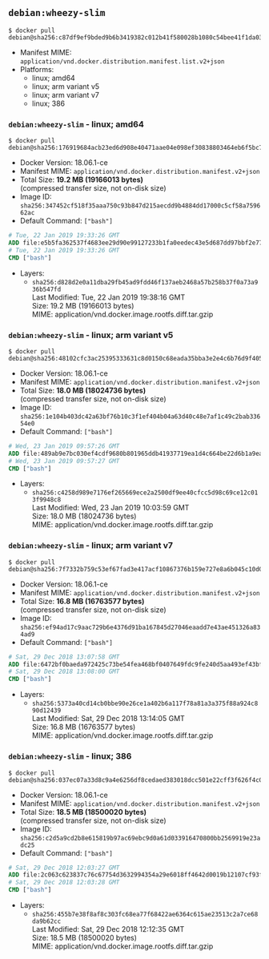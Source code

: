 ## `debian:wheezy-slim`

```console
$ docker pull debian@sha256:c87df9ef9bded9b6b3419382c012b41f580028b1080c54bee41f1da03a86d76a
```

-	Manifest MIME: `application/vnd.docker.distribution.manifest.list.v2+json`
-	Platforms:
	-	linux; amd64
	-	linux; arm variant v5
	-	linux; arm variant v7
	-	linux; 386

### `debian:wheezy-slim` - linux; amd64

```console
$ docker pull debian@sha256:176919684acb23ed6d908e40471aae04e098ef30838803464eb6f5bc7dcdd123
```

-	Docker Version: 18.06.1-ce
-	Manifest MIME: `application/vnd.docker.distribution.manifest.v2+json`
-	Total Size: **19.2 MB (19166013 bytes)**  
	(compressed transfer size, not on-disk size)
-	Image ID: `sha256:347452cf518f35aaa750c93b847d215aecdd9b4884dd17000c5cf58a759662ac`
-	Default Command: `["bash"]`

```dockerfile
# Tue, 22 Jan 2019 19:33:26 GMT
ADD file:e5b5fa362537f4683ee29d90e99127233b1fa0eedec43e5d687dd97bbf2e7771 in / 
# Tue, 22 Jan 2019 19:33:26 GMT
CMD ["bash"]
```

-	Layers:
	-	`sha256:d828d2e0a11dba29fb45ad9fdd46f137aeb2468a57b258b37f0a73a936b547fd`  
		Last Modified: Tue, 22 Jan 2019 19:38:16 GMT  
		Size: 19.2 MB (19166013 bytes)  
		MIME: application/vnd.docker.image.rootfs.diff.tar.gzip

### `debian:wheezy-slim` - linux; arm variant v5

```console
$ docker pull debian@sha256:48102cfc3ac25395333631c8d0150c68eada35bba3e2e4c6b76d9f405238340e
```

-	Docker Version: 18.06.1-ce
-	Manifest MIME: `application/vnd.docker.distribution.manifest.v2+json`
-	Total Size: **18.0 MB (18024736 bytes)**  
	(compressed transfer size, not on-disk size)
-	Image ID: `sha256:1e104b403dc42a63bf76b10c3f1ef404b04a63d40c48e7af1c49c2bab33654e0`
-	Default Command: `["bash"]`

```dockerfile
# Wed, 23 Jan 2019 09:57:26 GMT
ADD file:489ab9e7bc030ef4cdf9680b801965ddb41937719ea1d4c664be22d6b1a9eae6 in / 
# Wed, 23 Jan 2019 09:57:27 GMT
CMD ["bash"]
```

-	Layers:
	-	`sha256:c4258d989e7176ef265669ece2a2500df9ee40cfcc5d98c69ce12c013f9948c8`  
		Last Modified: Wed, 23 Jan 2019 10:03:59 GMT  
		Size: 18.0 MB (18024736 bytes)  
		MIME: application/vnd.docker.image.rootfs.diff.tar.gzip

### `debian:wheezy-slim` - linux; arm variant v7

```console
$ docker pull debian@sha256:7f7332b759c53ef67fad3e417acf10867376b159e727e8a6b045c10d0e642c76
```

-	Docker Version: 18.06.1-ce
-	Manifest MIME: `application/vnd.docker.distribution.manifest.v2+json`
-	Total Size: **16.8 MB (16763577 bytes)**  
	(compressed transfer size, not on-disk size)
-	Image ID: `sha256:ef94ad17c9aac729b6e4376d91ba167845d27046eaadd7e43ae451326a834ad9`
-	Default Command: `["bash"]`

```dockerfile
# Sat, 29 Dec 2018 13:07:58 GMT
ADD file:6472bf0baeda972425c73be54fea468bf0407649fdc9fe240d5aa493ef43bff4 in / 
# Sat, 29 Dec 2018 13:08:00 GMT
CMD ["bash"]
```

-	Layers:
	-	`sha256:5373a40cd14cb0bbe90e26ce1a402b6a117f78a81a3a375f88a924c890d12439`  
		Last Modified: Sat, 29 Dec 2018 13:14:05 GMT  
		Size: 16.8 MB (16763577 bytes)  
		MIME: application/vnd.docker.image.rootfs.diff.tar.gzip

### `debian:wheezy-slim` - linux; 386

```console
$ docker pull debian@sha256:037ec07a33d8c9a4e6256df8cedaed383018dcc501e22cff3f626f4c07c653d7
```

-	Docker Version: 18.06.1-ce
-	Manifest MIME: `application/vnd.docker.distribution.manifest.v2+json`
-	Total Size: **18.5 MB (18500020 bytes)**  
	(compressed transfer size, not on-disk size)
-	Image ID: `sha256:c2d5a9cd2b8e615819b97ac69ebc9d0a61d033916470800bb2569919e23adc25`
-	Default Command: `["bash"]`

```dockerfile
# Sat, 29 Dec 2018 12:03:27 GMT
ADD file:2c063c623837c76c67754d3632994354a29e6018ff4642d0019b12107cf93f2f in / 
# Sat, 29 Dec 2018 12:03:28 GMT
CMD ["bash"]
```

-	Layers:
	-	`sha256:455b7e38f8af8c303fc68ea77f68422ae6364c615ae23513c2a7ce68da9b62cc`  
		Last Modified: Sat, 29 Dec 2018 12:12:35 GMT  
		Size: 18.5 MB (18500020 bytes)  
		MIME: application/vnd.docker.image.rootfs.diff.tar.gzip
